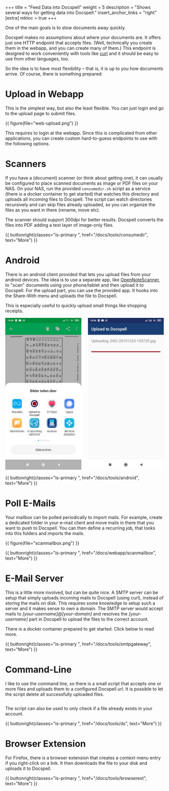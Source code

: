 +++
title = "Feed Data into Docspell"
weight = 5
description = "Shows several ways for getting data into Docspell."
insert_anchor_links = "right"
[extra]
mktoc = true
+++

One of the main goals is to stow documents away quickly.

Docspell makes no assumptions about where your documents are. It
offers just one HTTP endpoint that accepts files. (Well, technically
you create them in the webapp, and you can create many of them.) This
endpoint is designed to work conveniently with tools like
[curl](https://curl.haxx.se/) and it should be easy to use from other
languages, too.

So the idea is to have most flexibility – that is, it is up to you how
documents arrive. Of course, there is something prepared:


# Upload in Webapp

This is the simplest way, but also the least flexible. You can just
login and go to the upload page to submit files.


{{ figure(file="web-upload.png") }}

This requires to login at the webapp. Since this is complicated from
other applications, you can create custom hard-to-guess endpoints to
use with the following options.

# Scanners

If you have a (document) scanner (or think about getting one), it can
usually be configured to place scanned documents as image or PDF files
on your NAS. On your NAS, run the provided `consumedir.sh` script as a
service (there is a docker container to get started) that watches this
directory and uploads all incoming files to Docspell. The script can
watch directories recursively and can skip files already uploaded, so
you can organize the files as you want in there (rename, move etc).

The scanner should support 300dpi for better results. Docspell
converts the files into PDF adding a text layer of image-only files.

{{ buttonright(classes="is-primary ", href="/docs/tools/consumedir", text="More") }}


# Android

There is an android client provided that lets you upload files from
your android devices. The idea is to use a separate app, like
[OpenNoteScanner](https://github.com/ctodobom/OpenNoteScanner), to
"scan" documents using your phone/tablet and then upload it to
Docspell. For the upload part, you can use the provided app. It hooks
into the Share-With menu and uploads the file to Docspell.

This is especially useful to quickly upload small things like shopping
receipts.

<div class="columns is-centered">
  <div class="column is-one-third">
    <img src="/docs/tools/screenshot-share.jpg">
  </div>
  <div class="column is-one-third">
    <img src="/docs/tools/screenshot-uploading.jpg">
  </div>
</div>

{{ buttonright(classes="is-primary ", href="/docs/tools/android", text="More") }}


# Poll E-Mails

Your mailbox can be polled periodically to import mails. For example,
create a dedicated folder in your e-mail client and move mails in
there that you want to push to Docspell. You can then define a
recurring job, that looks into this folders and imports the mails.

{{ figure(file="scanmailbox.png") }}

{{ buttonright(classes="is-primary ", href="/docs/webapp/scanmailbox", text="More") }}


# E-Mail Server

This is a little more involved, but can be quite nice. A SMTP server
can be setup that simply uploads incoming mails to Docspell (using
curl), instead of storing the mails on disk. This requires some
knowledge to setup such a server and it makes sense to own a domain.
The SMTP server would accept mails to *[your-username]@[your-domain]*
and resolves the *[your-username]* part in Docspell to upload the
files to the correct account.

There is a docker container prepared to get started. Click below to
read more.

{{ buttonright(classes="is-primary ", href="/docs/tools/smtpgateway", text="More") }}


# Command-Line

I like to use the command line, so there is a small script that
accepts one or more files and uploads them to a configured Docspell
url. It is possible to let the script delete all successfully uploaded
files.

<div class="columns is-centered">
  <div class="column is-four-fifths">
    <script id="asciicast-1GbSkyIq03hyzfGfvbcJRtSn8" src="https://asciinema.org/a/1GbSkyIq03hyzfGfvbcJRtSn8.js" async></script>
  </div>
</div>

The script can also be used to only check if a file already exists in
your account.

{{ buttonright(classes="is-primary ", href="/docs/tools/ds", text="More") }}


# Browser Extension

For Firefox, there is a browser extension that creates a context-menu
entry if you right-click on a link. It then downloads the file to your
disk and uploads it to Docspell.

{{ buttonright(classes="is-primary ", href="/docs/tools/browserext", text="More") }}
